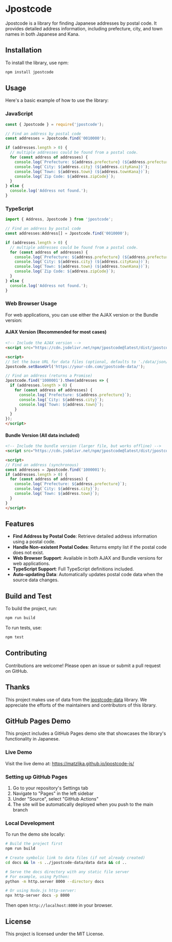 # Jpostcode

Jpostcode is a library for finding Japanese addresses by postal code. It provides detailed address information, including prefecture, city, and town names in both Japanese and Kana.

## Installation

To install the library, use npm:

```bash
npm install jpostcode
```

## Usage

Here's a basic example of how to use the library:

### JavaScript

```javascript
const { Jpostcode } = require('jpostcode');

// Find an address by postal code
const addresses = Jpostcode.find('0010000');

if (addresses.length > 0) {
  // multiple addresses could be found from a postal code.
  for (const address of addresses) {
    console.log(`Prefecture: ${address.prefecture} (${address.prefectureKana})`);
    console.log(`City: ${address.city} (${address.cityKana})`);
    console.log(`Town: ${address.town} (${address.townKana})`);
    console.log(`Zip Code: ${address.zipCode}`);
  }
} else {
  console.log('Address not found.');
}
```

### TypeScript

```typescript
import { Address, Jpostcode } from 'jpostcode';

// Find an address by postal code
const addresses:Address[] = Jpostcode.find('0010000');

if (addresses.length > 0) {
  // multiple addresses could be found from a postal code.
  for (const address of addresses) {
    console.log(`Prefecture: ${address.prefecture} (${address.prefectureKana})`);
    console.log(`City: ${address.city} (${address.cityKana})`);
    console.log(`Town: ${address.town} (${address.townKana})`);
    console.log(`Zip Code: ${address.zipCode}`);
  }
} else {
  console.log('Address not found.');
}
```

### Web Browser Usage

For web applications, you can use either the AJAX version or the Bundle version:

#### AJAX Version (Recommended for most cases)

```html
<!-- Include the AJAX version -->
<script src="https://cdn.jsdelivr.net/npm/jpostcode@latest/dist/jpostcode-web.js"></script>

<script>
// Set the base URL for data files (optional, defaults to './data/json/')
Jpostcode.setBaseUrl('https://your-cdn.com/jpostcode-data/');

// Find an address (returns a Promise)
Jpostcode.find('1000001').then(addresses => {
  if (addresses.length > 0) {
    for (const address of addresses) {
      console.log(`Prefecture: ${address.prefecture}`);
      console.log(`City: ${address.city}`);
      console.log(`Town: ${address.town}`);
    }
  }
});
</script>
```

#### Bundle Version (All data included)

```html
<!-- Include the bundle version (larger file, but works offline) -->
<script src="https://cdn.jsdelivr.net/npm/jpostcode@latest/dist/jpostcode-web-bundle.js"></script>

<script>
// Find an address (synchronous)
const addresses = Jpostcode.find('1000001');
if (addresses.length > 0) {
  for (const address of addresses) {
    console.log(`Prefecture: ${address.prefecture}`);
    console.log(`City: ${address.city}`);
    console.log(`Town: ${address.town}`);
  }
}
</script>
```

## Features

- **Find Address by Postal Code**: Retrieve detailed address information using a postal code.
- **Handle Non-existent Postal Codes**: Returns empty list if the postal code does not exist.
- **Web Browser Support**: Available in both AJAX and Bundle versions for web applications.
- **TypeScript Support**: Full TypeScript definitions included.
- **Auto-updating Data**: Automatically updates postal code data when the source data changes.

## Build and Test

To build the project, run:

```bash
npm run build
```

To run tests, use:

```bash
npm test
```

## Contributing

Contributions are welcome! Please open an issue or submit a pull request on GitHub.

## Thanks

This project makes use of data from the [jpostcode-data](https://github.com/kufu/jpostcode-data) library. We appreciate the efforts of the maintainers and contributors of this library.

## GitHub Pages Demo

This project includes a GitHub Pages demo site that showcases the library's functionality in Japanese.

### Live Demo

Visit the live demo at: https://matzlika.github.io/jpostcode-js/

### Setting up GitHub Pages

1. Go to your repository's Settings tab
2. Navigate to "Pages" in the left sidebar
3. Under "Source", select "GitHub Actions"
4. The site will be automatically deployed when you push to the main branch

### Local Development

To run the demo site locally:

```bash
# Build the project first
npm run build

# Create symbolic link to data files (if not already created)
cd docs && ln -s ../jpostcode-data/data data && cd ..

# Serve the docs directory with any static file server
# For example, using Python:
python -m http.server 8000 --directory docs

# Or using Node.js http-server:
npx http-server docs -p 8000
```

Then open `http://localhost:8000` in your browser.

## License

This project is licensed under the MIT License.
